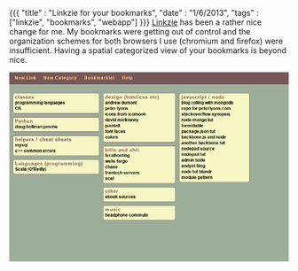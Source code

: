 {{{
  "title" : "Linkzie for your bookmarks",
  "date" : "1/6/2013",
  "tags" : ["linkzie", "bookmarks", "webapp"]
  }}}
[Linkzie](http://linkzie.com) has been a rather nice change for me.  My bookmarks were getting out of control and the organization schemes for both browsers I use (chromium and firefox) were insufficient.  Having a spatial categorized view of your bookmarks is beyond nice.
<!--more-->
![Linkzie in action](/imgs/_posts/linkzie.png)
